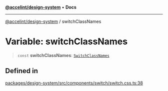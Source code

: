 [**@accelint/design-system**](../README.md) • **Docs**

***

[@accelint/design-system](../README.md) / switchClassNames

# Variable: switchClassNames

> `const` **switchClassNames**: [`SwitchClassNames`](../type-aliases/SwitchClassNames.md)

## Defined in

[packages/design-system/src/components/switch/switch.css.ts:38](https://github.com/gohypergiant/standard-toolkit/blob/258694cea8ed8bbd956b3cf5da47c2c9debcf127/packages/design-system/src/components/switch/switch.css.ts#L38)
